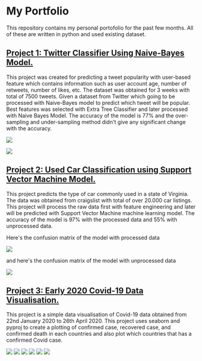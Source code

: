 # My Portfolio
This repository contains my personal portofolio for the past few months.
All of these are written in python and used existing dataset.

## [Project 1: Twitter Classifier Using Naive-Bayes Model.](https://github.com/agung67/MyPortfolio/tree/main/Twitter%20Classification)
  This project was created for predicting a tweet popularity with user-based feature which contains information such as user account age, number of retweets, number of likes, etc. The dataset was obtained for 3 weeks with total of 7500 tweets. Given a dataset from Twitter which going to be processed with Naive-Bayes model to predict which tweet will be popular. 
  Best features was selected with Extra Tree Classifier and later processed with Naive Bayes Model. The accuracy of the model is 77% and the over-sampling and under-sampling method didn't give any significant change with the accuracy.
  
![](pict/twitter_confmatrix.png)

![](pict/best_feature.png)

## [Project 2: Used Car Classification using Support Vector Machine Model.](https://github.com/agung67/MyPortfolio/tree/main/Used%20car)
This project predicts the type of car commonly used in a state of Virginia. The data was obtained from craigslist with total of over 20.000 car listings. This project will process the raw data first with feature engineering and later will be predicted with Support Vector Machine machine learning model. The accuracy of the model is 97% with the processed data and 55% with unprocessed data.
 
Here's the confusion matrix of the model with processed data

![](/pict/usedcar_processed.png)

and here's the confusion matrix of the model with unprocessed data

![](/pict/usedcar_unprocessed.png)

## [Project 3: Early 2020 Covid-19 Data Visualisation.](https://github.com/agung67/MyPortfolio/tree/main/Data%20Covid)
  This project is a simple data visualisation of Covid-19 data obtained from 22nd January 2020 to 26th April 2020. This project uses seaborn and pyproj to create a plotting of confirmed case, recovered case, and confirmed death in each countries and also plot which countries that has a confirmed Covid case.
  
![](pict/bokeh_plot%20(1).png)
![](pict/bokeh_plot%20(2).png)
![](pict/bokeh_plot%20(3).png)
![](pict/bokeh_plot%20(4).png)
![](pict/bokeh_plot%20(4).png)
![](pict/bokeh_plot_map.png)
